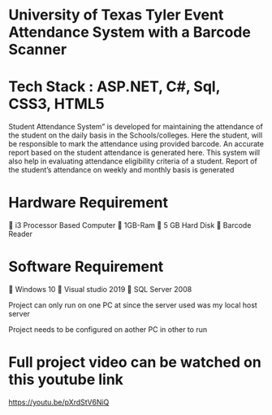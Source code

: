 # University of Texas Tyler Event Attendance System with a Barcode Scanner 
# Tech Stack : ASP.NET, C#, Sql, CSS3, HTML5
Student Attendance System” is developed for maintaining the attendance of the student on the daily basis in the Schools/colleges. Here the student, will be responsible to mark the attendance using provided barcode. An accurate report based on the student attendance is generated here. This system will also help in evaluating attendance eligibility criteria of a student. Report of the student’s attendance on weekly and monthly basis is generated
# Hardware Requirement 
	i3 Processor Based Computer
	1GB-Ram
	5 GB Hard Disk 
	Barcode Reader
# Software Requirement

	Windows 10
	Visual studio 2019
	SQL Server 2008

 Project can only run on one PC at since the server used was my local host server
 
 Project needs to be configured on aother PC in other to run
 
# Full project video can be watched on this youtube link 
https://youtu.be/pXrdStV6NiQ

